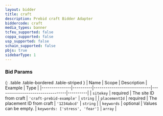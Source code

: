 ```yaml
---
layout: bidder
title: craft
description: Prebid craft Bidder Adapter
biddercode: craft
media_types: banner
tcfeu_supported: false
coppa_supported: false
usp_supported: false
schain_supported: false
pbjs: true
sidebarType: 1
---
```


### Bid Params

{: .table .table-bordered .table-striped }
| Name          | Scope    | Description                 | Example                          | Type     |
|---------------|----------|-----------------------------|----------------------------------|----------|
| `sitekey`     | required | The site ID from craft      | `'craft-prebid-example'`         | `string` |
| `placementId` | required | The placement ID from craft | `'1234abcd'`                     | `string` |
| `keywords`    | optional | Values can be empty.        | `keywords: ['stress', 'fear']`   | `array`  |
